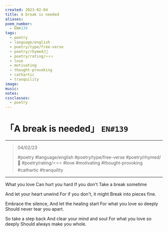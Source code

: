 ```yaml
---
created: 2023-02-04
title: A break is needed
aliases:
poem_number:
  - EN#139
tags:
  - poetry
  - language/english
  - poetry/type/free-verse
  - poetry/rhymed/🔴
  - poetry/rating/⭐⭐⭐
  - love
  - motivating
  - thought-provoking
  - cathartic
  - tranquility
image:
music:
notes:
cssclasses:
  - poetry
---
```

# 「A break is needed」 `EN#139`

---

> 04/02/23
> 
> #poetry 
> #language/english 
> #poetry/type/free-verse 
> #poetry/rhymed/🔴 
> #poetry/rating/⭐⭐⭐ 
> #love #motivating #thought-provoking #cathartic #tranquility 

---

What you love
Can hurt you hard
If you don't
Take a break sometime

And let your heart unwind
For if you don't, it might
Break into pieces fine.

Embrace the silence,
And let the healing start
For what you love so deeply
Should never tear you apart.

So take a step back
And clear your mind and soul
For what you love so deeply
Should always make you whole.